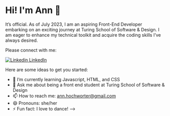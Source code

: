 # Hi! I'm Ann 🌻

It’s official. As of July 2023, I am an aspiring Front-End Developer embarking on an exciting journey at Turing School of Software & Design. I am eager to enhance my technical toolkit and acquire the coding skills I’ve always desired. 

Please connect with me:

[![Linkedin](https://i.stack.imgur.com/gVE0j.png) LinkedIn](https://www.linkedin.com/) 

Here are some ideas to get you started:

- 🌱 I’m currently learning Javascript, HTML, and CSS
- 💬 Ask me about being a front end student at Turing School of Software & Design
- 📫 How to reach me: ann.hochworter@gmail.com
- 😄 Pronouns: she/her
- ⚡ Fun fact: I love to dance! 
-->
